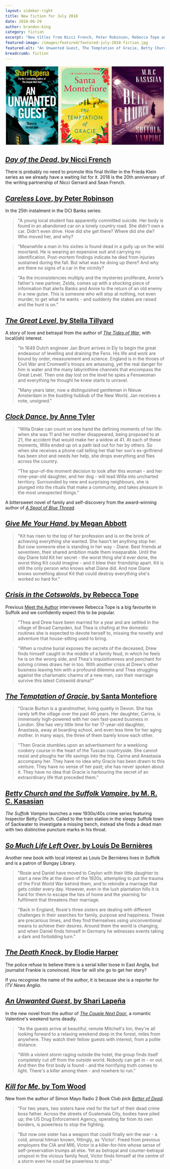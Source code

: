 ```yaml
---
layout: sidebar-right
title: New fiction for July 2018
date: 2018-06-29
author: brandon-king
category: fiction
excerpt: "New titles from Nicci French, Peter Robinson, Rebecca Tope and more."
featured-image: /images/featured/featured-july-2018-fiction.jpg
featured-alt: "An Unwanted Guest, The Temptation of Gracie, Betty Church and the Suffolk Vampire"
breadcrumb: fiction
---
```


![An Unwanted Guest, The Temptation of Gracie, Betty Church and the Suffolk Vampire](/images/featured/featured-july-2018-fiction.jpg)

## [<cite>Day of the Dead</cite>, by Nicci French](https://suffolk.spydus.co.uk/cgi-bin/spydus.exe/ENQ/OPAC/BIBENQ?BRN=2406958)

There is probably no need to promote this final thriller in the Frieda Klein series as we already have a waiting list for it. 2018 is the 20th anniversary of the writing partnership of Nicci Gerrard and Sean French.

## [<cite>Careless Love</cite>, by Peter Robinson](https://suffolk.spydus.co.uk/cgi-bin/spydus.exe/ENQ/OPAC/BIBENQ?BRN=2393779)

In the 25th instalment in the DCI Banks series:

> "A young local student has apparently committed suicide. Her body is found in an abandoned car on a lonely country road. She didn't own a car. Didn't even drive. How did she get there? Where did she die? Who moved her, and why?

> "Meanwhile a man in his sixties is found dead in a gully up on the wild moorland. He is wearing an expensive suit and carrying no identification. Post-mortem findings indicate he died from injuries sustained during the fall. But what was he doing up there? And why are there no signs of a car in the vicinity?

> "As the inconsistencies multiply and the mysteries proliferate, Annie's father's new partner, Zelda, comes up with a shocking piece of information that alerts Banks and Annie to the return of an old enemy in a new guise. This is someone who will stop at nothing, not even murder, to get what he wants - and suddenly the stakes are raised and the hunt is on."

## [<cite>The Great Level</cite>, by Stella Tillyard](https://suffolk.spydus.co.uk/cgi-bin/spydus.exe/ENQ/OPAC/BIBENQ?BRN=2345396)

A story of love and betrayal from the author of [<cite>The Tides of War</cite>](https://suffolk.spydus.co.uk/cgi-bin/spydus.exe/ENQ/OPAC/BIBENQ?BRN=339274), with local(ish) interest.

> "In 1649 Dutch engineer Jan Brunt arrives in Ely to begin the great endeavour of levelling and draining the Fens. His life and work are bound by order, measurement and science. England is in the throes of Civil War and Cromwell's troops are amassing, yet the real danger for him is water and the many labyrinthine channels that encompass the Great Level. Then one day lost on the level he spies a Fenswoman and everything he thought he knew starts to unravel.

> "Many years later, now a distinguished gentleman in Nieuw Amsterdam in the bustling hubbub of the New World, Jan receives a note, unsigned."

## [<cite>Clock Dance</cite>, by Anne Tyler](https://suffolk.spydus.co.uk/cgi-bin/spydus.exe/ENQ/OPAC/BIBENQ?BRN=2395714)

> "Willa Drake can count on one hand the defining moments of her life: when she was 11 and her mother disappeared, being proposed to at 21, the accident that would make her a widow at 41. At each of these moments, Willa ended up on a path laid out for her by others. So when she receives a phone call telling her that her son's ex-girlfriend has been shot and needs her help, she drops everything and flies across the country.

> "The spur-of-the moment decision to look after this woman - and her nine-year-old daughter, and her dog - will lead Willa into uncharted territory. Surrounded by new and surprising neighbours, she is plunged into the rituals that make a community, and takes pleasure in the most unexpected things."

A bittersweet novel of family and self-discovery from the award-winning author of [<cite>A Spool of Blue Thread</cite>](https://suffolk.spydus.co.uk/cgi-bin/spydus.exe/ENQ/OPAC/BIBENQ?BRN=1801243).

## [<cite>Give Me Your Hand</cite>, by Megan Abbott](https://suffolk.spydus.co.uk/cgi-bin/spydus.exe/ENQ/OPAC/BIBENQ?BRN=2396975)

> "Kit has risen to the top of her profession and is on the brink of achieving everything she wanted. She hasn't let anything stop her. But now someone else is standing in her way - Diane. Best friends at seventeen, their shared ambition made them inseparable. Until the day Diane told Kit her secret - the worst thing she'd ever done, the worst thing Kit could imagine - and it blew their friendship apart. Kit is still the only person who knows what Diane did. And now Diane knows something about Kit that could destroy everything she's worked so hard for."

## [<cite>Crisis in the Cotswolds</cite>, by Rebecca Tope](https://suffolk.spydus.co.uk/cgi-bin/spydus.exe/ENQ/OPAC/BIBENQ?BRN=2403181)

Previous [Meet the Author](/new-suggestions/meet-the-author/meet-the-author-rebecca-tope/) interviewee Rebecca Tope is a big favourite in Suffolk and we confidently expect this to be popular.

> "Thea and Drew have been married for a year and are settled in the village of Broad Campden, but Thea is chafing at the domestic routines she is expected to devote herself to, missing the novelty and adventure that house-sitting used to bring.

> "When a routine burial exposes the secrets of the deceased, Drew finds himself caught in the middle of a family feud, in which he feels he is on the wrong side, and Thea's inquisitiveness and penchant for solving crimes draws her in too. With another crisis at Drew's other business leaving him with a profound dilemma and Thea struggling against the charismatic charms of a new man, can their marriage survive this latest Cotswold drama?"

## [<cite>The Temptation of Gracie</cite>, by Santa Montefiore](https://suffolk.spydus.co.uk/cgi-bin/spydus.exe/ENQ/OPAC/BIBENQ?BRN=2396394)

> "Gracie Burton is a grandmother, living quietly in Devon. She has rarely left the village over the past 40 years. Her daughter, Carina, is immensely high-powered with her own fast-paced business in London. She has very little time for her 17-year-old daughter, Anastasia, away at boarding school, and even less time for her aging mother. In many ways, the three of them barely know each other.

> "Then Gracie stumbles upon an advertisement for a weeklong cookery course in the heart of the Tuscan countryside. She cannot resist and ploughs her life savings into the trip. Carina and Anastasia accompany her. They have no idea why Gracie has been drawn to this venture. They have no sense of her past; she has never spoken about it. They have no idea that Gracie is harbouring the secret of an extraordinary life that preceded them."

## [<cite>Betty Church and the Suffolk Vampire</cite>, by M. R. C. Kasasian](https://suffolk.spydus.co.uk/cgi-bin/spydus.exe/ENQ/OPAC/BIBENQ?BRN=2392925)

<cite>The Suffolk Vampire</cite> launches a new 1930s/40s crime series featuring Inspector Betty Church. Called to the train station in the sleepy Suffolk town of Sackwater to investigate a missing bench, instead she finds a dead man with two distinctive puncture marks in his throat.

## [<cite>So Much Life Left Over</cite>, by Louis De Bernières](https://suffolk.spydus.co.uk/cgi-bin/spydus.exe/ENQ/OPAC/BIBENQ?BRN=2393829)

Another new book with local interest as Louis De Bernières lives in Suffolk and is a patron of Bungay Library.

> "Rosie and Daniel have moved to Ceylon with their little daughter to start a new life at the dawn of the 1920s, attempting to put the trauma of the First World War behind them, and to rekindle a marriage that gets colder every day. However, even in the lush plantation hills it is hard for them to escape the ties of home and the yearning for fulfilment that threatens their marriage.

> "Back in England, Rosie's three sisters are dealing with different challenges in their searches for family, purpose and happiness. These are precarious times, and they find themselves using unconventional means to achieve their desires. Around them the world is changing, and when Daniel finds himself in Germany he witnesses events taking a dark and forbidding turn."

## [<cite>The Death Knock</cite>, by Elodie Harper](https://suffolk.spydus.co.uk/cgi-bin/spydus.exe/ENQ/OPAC/BIBENQ?BRN=2406974)

The police refuse to believe there is a serial killer loose in East Anglia, but journalist Frankie is convinced. How far will she go to get her story?

If you recognise the name of the author, it is because she is a reporter for <cite>ITV News Anglia</cite>.

## [<cite>An Unwanted Guest</cite>, by Shari Lapeña](https://suffolk.spydus.co.uk/cgi-bin/spydus.exe/ENQ/OPAC/BIBENQ?BRN=2395631)

In the new novel from the author of [<cite>The Couple Next Door</cite>](https://suffolk.spydus.co.uk/cgi-bin/spydus.exe/ENQ/OPAC/BIBENQ?BRN=2129645), a romantic Valentine's weekend turns deadly.

> "As the guests arrive at beautiful, remote Mitchell's Inn, they're all looking forward to a relaxing weekend deep in the forest, miles from anywhere. They watch their fellow guests with interest, from a polite distance.

> "With a violent storm raging outside the hotel, the group finds itself completely cut off from the outside world. Nobody can get in - or out. And then the first body is found - and the horrifying truth comes to light. There's a killer among them - and nowhere to run."

## [<cite>Kill for Me</cite>, by Tom Wood](https://suffolk.spydus.co.uk/cgi-bin/spydus.exe/ENQ/OPAC/BIBENQ?BRN=2396914)

New from the author of Simon Mayo Radio 2 Book Club pick [<cite>Better of Dead</cite>](https://suffolk.spydus.co.uk/cgi-bin/spydus.exe/ENQ/OPAC/BIBENQ?BRN=1560128).

> "For two years, two sisters have vied for the turf of their dead crime boss father. Across the streets of Guatemala City, bodies have piled up; the US Drug Enforcement Agency, operating far from its own borders, is powerless to stop the fighting.

> "But now one sister has a weapon that could finally win the war - a cold, amoral hitman known, fittingly, as 'Victor'. Freed from previous employers the CIA and MI6, Victor is a killer-for-hire whose sense of self-preservation trumps all else. Yet as betrayal and counter-betrayal unspool in the vicious family feud, Victor finds himself at the centre of a storm even he could be powerless to stop."
